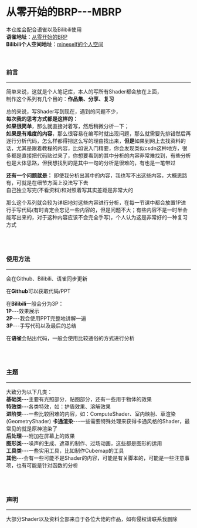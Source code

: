 # 从零开始的BRP---MBRP

本仓库会配合语雀以及Bilibili使用  
**语雀地址**：[从零开始的BRP](https://www.yuque.com/mineself/sra9a9)  
**Bilibili个人空间地址**：[mineself的个人空间](https://space.bilibili.com/3638820?spm_id_from=333.788.0.0)


<br>


### 前言
---
简单来说，这就是个人笔记库，本人的写所有Shader都会放在上面，  
制作这个系列有几个目的：**作品集、分享、复习**

总的来说，写Shader写到现在，遇到的问题不少，  
**每次我的思考方式都是这样的：**  
**如果很简单**，那么就直接对着写，然后稍微分析一下；  
**如果是有难度的内容**，那么很容易在编写时就出现问题，那么就需要先排错然后再逐行分析代码，怎么样都得把这么写的理由找出来，**但是**如果到网上去找资料的话，尤其是跟着教程的内容，比如说入门精要，你会发现类似csdn这种地方，很多都是直接把代码贴过来了，你想要看到的其中分析的内容非常难找到，有些分析也是大体思路，但我想找到的是其中一句的分析是很难的，有也是一笔带过

**还有一个问题就是：**
即使我分析出其中的内容，我也写不出这些内容，大概思路有，可就是在细节方面上没法写下去  
自己独立写完(不看资料)和对照着写其实差距是非常大的

那么这个系列就会较为详细地对这些内容进行分析，在每一节课中都会放置1P进行手写代码(有时肯定会忘记一些内容的，但是问题不大；有些内容不是一时半会能写出来的，对于这种内容应该不会完全手写)，个人认为这是非常好的一种复习方式



<br>
<br>



### 使用方法
---
会在Github、Bilibili、语雀同步更新

在**Github**可以获取代码/PPT

在**Bilibili**一般会分为3P：  
**1P**---效果展示  
**2P**---我会使用PPT完整地讲解一遍  
**3P**---手写代码以及最后的总结  

在**语雀**会贴出代码，一般会使用比较通俗的方式进行分析



<br>
<br>



### 主题
---
大致分为以下几类：  
**基础类**---主要有光照部分，贴图部分，还有一些用于物体的效果  
**特效类**---各类特效，如：护盾效果、溶解效果  
**进阶类**---一些比较困难的内容，如：ComputeShader、室内映射、草渲染  (GeometryShader)
**卡通渲染**---一些需要特殊处理来获得卡通风格的Shader，最常见的就是原神渲染了  
**后处理**---附加在屏幕上的效果  
**图形类**---噪声的生成、遮罩的制作、过场动画，这些都是图形的运用  
**工具类**---一些实用工具，比如制作Cubemap的工具  
**其他**---会有一些可能不是Shader的内容，可能是有关脚本的，可能是一些注意事项，也有可能是针对函数的分析



<br>
<br>



### 声明
---
大部分Shader以及资料全部来自于各位大佬的作品，如有侵权请联系我删除